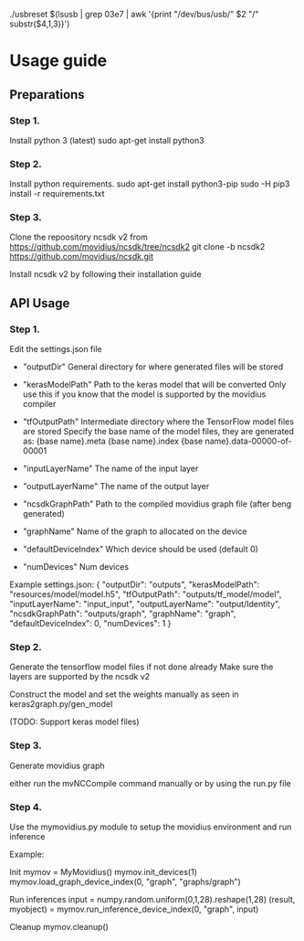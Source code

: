 ./usbreset $(lsusb | grep 03e7 | awk '{print "/dev/bus/usb/" $2 "/" substr($4,1,3)}')

# Usage guide

## Preparations

### Step 1.
Install python 3 (latest)
sudo apt-get install python3


### Step 2.
Install python requirements.
sudo apt-get install python3-pip
sudo -H pip3 install -r requirements.txt


### Step 3.
Clone the repoository ncsdk v2 from https://github.com/movidius/ncsdk/tree/ncsdk2
git clone -b ncsdk2 https://github.com/movidius/ncsdk.git

Install ncsdk v2 by following their installation guide

## API Usage

### Step 1.

Edit the settings.json file
- "outputDir" 
General directory for where generated files will be stored

- "kerasModelPath"
Path to the keras model that will be converted
Only use this if you know that the model is supported by the movidius compiler

- "tfOutputPath"
Intermediate directory where the TensorFlow model files are stored
Specify the base name of the model files, 
they are generated as:
    {base name}.meta
    {base name}.index
    {base name}.data-00000-of-00001

- "inputLayerName"
The name of the input layer

- "outputLayerName"
The name of the output layer

- "ncsdkGraphPath"
Path to the compiled movidius graph file (after beng generated)

- "graphName"
Name of the graph to allocated on the device

- "defaultDeviceIndex"
Which device should be used (default 0)

- "numDevices"
Num devices

Example settings.json:
{
    "outputDir": "outputs", 
    "kerasModelPath": "resources/model/model.h5",
    "tfOutputPath": "outputs/tf_model/model",
    "inputLayerName": "input_input",
    "outputLayerName": "output/Identity",
    "ncsdkGraphPath": "outputs/graph",
    "graphName": "graph",
    "defaultDeviceIndex": 0,
    "numDevices": 1
}


### Step 2.

Generate the tensorflow model files if not done already
Make sure the layers are supported by the ncsdk v2

Construct the model and set the weights manually as seen in keras2graph.py/gen_model

(TODO: Support keras model files)


### Step 3.

Generate movidius graph

either run the mvNCCompile command manually or by using the run.py file


### Step 4.

Use the mymovidius.py module to setup the movidius environment and run inference

Example:

Init
mymov = MyMovidius()
mymov.init_devices(1)
mymov.load_graph_device_index(0, "graph", "graphs/graph")

Run inferences
input = numpy.random.uniform(0,1,28).reshape(1,28)
(result, myobject) = mymov.run_inference_device_index(0, "graph", input)

Cleanup
mymov.cleanup()
